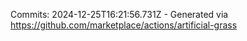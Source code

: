 Commits: 2024-12-25T16:21:56.731Z - Generated via https://github.com/marketplace/actions/artificial-grass
<br>
